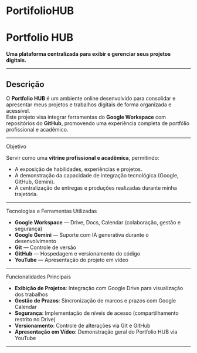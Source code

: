 # PortifolioHUB
# Portfolio HUB  
**Uma plataforma centralizada para exibir e gerenciar seus projetos digitais.**

---

##  Descrição

O **Portfolio HUB** é um ambiente online desenvolvido para consolidar e apresentar meus projetos e trabalhos digitais de forma organizada e acessível.  
Este projeto visa integrar ferramentas do **Google Workspace** com repositórios do **GitHub**, promovendo uma experiência completa de portfólio profissional e acadêmico.

---

 Objetivo

Servir como uma **vitrine profissional e acadêmica**, permitindo:

- A exposição de habilidades, experiências e projetos.
- A demonstração da capacidade de integração tecnológica (Google, GitHub, Gemini).
- A centralização de entregas e produções realizadas durante minha trajetória.

---

 Tecnologias e Ferramentas Utilizadas

-  **Google Workspace** — Drive, Docs, Calendar (colaboração, gestão e segurança)
-  **Google Gemini** — Suporte com IA generativa durante o desenvolvimento
-  **Git** — Controle de versão
-  **GitHub** — Hospedagem e versionamento do código
-  **YouTube** — Apresentação do projeto em vídeo

---
 Funcionalidades Principais

-  **Exibição de Projetos**: Integração com Google Drive para visualização dos trabalhos
-  **Gestão de Prazos**: Sincronização de marcos e prazos com Google Calendar
-  **Segurança**: Implementação de níveis de acesso (compartilhamento restrito no Drive)
-  **Versionamento**: Controle de alterações via Git e GitHub
-  **Apresentação em Vídeo**: Demonstração geral do Portfolio HUB via YouTube

---

 
